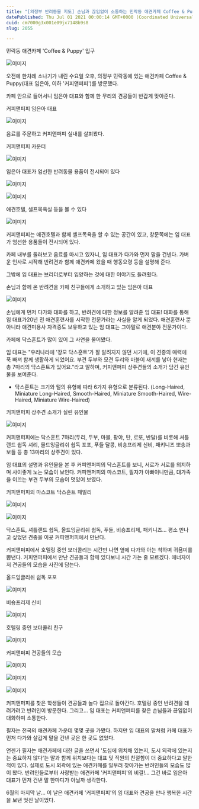 ```yaml
---
title: "[의정부 반려동물 지도] 손님과 끊임없이 소통하는 민락동 애견카페 Coffee & Puppy"
datePublished: Thu Jul 01 2021 00:00:14 GMT+0000 (Coordinated Universal Time)
cuid: cm7000g3x001e09jx7148b9s8
slug: 2055

---
```



민락동 애견카페 'Coffee & Puppy' 입구

![이미지](https://cdn.hashnode.com/res/hashnode/image/upload/v1739249074344/ea389954-d6aa-4d2a-b9c1-be79788ad8fd.jpeg)

오전에 한차례 소나기가 내린 수요일 오후, 의정부 민락동에 있는 애견카페 Coffee & Puppy(대표 임은아, 이하 '커피앤퍼피')를 방문했다.

카페 안으로 들어서니 임은아 대표와 함께 한 무리의 견공들이 반갑게 맞아준다.

커피앤퍼피 임은아 대표

![이미지](https://cdn.hashnode.com/res/hashnode/image/upload/v1739249076606/d691f6e7-19be-4e3c-8dc1-3ae1c3134b66.jpeg)

음료를 주문하고 커피앤퍼피 실내를 살펴봤다.

커피앤퍼피 카운터

![이미지](https://cdn.hashnode.com/res/hashnode/image/upload/v1739249078724/36737c8a-8abc-41c9-a18e-da5ac5266f6b.jpeg)

임은아 대표가 엄선한 반려동물 용품이 전시되어 있다

![이미지](https://cdn.hashnode.com/res/hashnode/image/upload/v1739249080858/4b0fa60d-2229-4671-bd78-2aa72bac1e98.jpeg)

![이미지](https://cdn.hashnode.com/res/hashnode/image/upload/v1739249082953/d1544857-3f04-490b-a2f0-d8aa82dcc296.jpeg)

애견호텔, 셀프목욕실 등을 볼 수 있다

![이미지](https://cdn.hashnode.com/res/hashnode/image/upload/v1739249084931/5439a43c-0587-4f0d-8cd4-aaef8f23fc60.jpeg)

커피앤퍼피는 애견호텔과 함께 셀프목욕을 할 수 있는 공간이 있고, 창문쪽에는 임 대표가 엄선한 용품들이 전시되어 있다.

카페 내부를 둘러보고 음료를 마시고 있자니, 임 대표가 다가와 먼저 말을 건넨다. 가벼운 인사로 시작해 반려견과 함께 애견카페 왔을 때 행동요령 등을 설명해 준다.

그밖에 임 대표는 브리더로부터 입양하는 것에 대한 이야기도 들려줬다.

손님과 함께 온 반려견을 카페 친구들에게 소개하고 있는 임은아 대표

![이미지](https://cdn.hashnode.com/res/hashnode/image/upload/v1739249087191/66f1c220-8bd0-4507-80cb-5e33e26985ef.jpeg)

손님에게 먼저 다가와 대화를 하고, 반려견에 대한 정보를 알려준 임 대표! 대화를 통해 임 대표가20년 전 애견훈련사를 시작한 전문가라는 사실을 알게 되었다. 애견훈련사 뿐 아니라 애견미용사 자격증도 보유하고 있는 임 대표는 그야말로 애견분야 전문가이다.

카페에 닥스훈트가 많이 있어 그 사연을 물어봤다.

임 대표는 "우리나라에 '장모 닥스훈트'가 잘 알려지지 않던 시기에, 이 견종의 매력에 푹 빠져 함께 생활하게 되었어요. 부견 두부와 모견 두리와 마블이 새끼를 낳아 현재는 총 7마리의 닥스훈트가 있어요."라고 말하며, 커피앤퍼피 상주견들의 소개가 담긴 유인물을 보여준다.

* 닥스훈트는 크기와 털의 유형에 따라 6가지 유형으로 분류된다. (Long-Haired, Miniature Long-Haired, Smooth-Haired, Miniature Smooth-Haired, Wire-Haired, Miniature Wire-Haired)

커피앤퍼피 상주견 소개가 실린 유인물

![이미지](https://cdn.hashnode.com/res/hashnode/image/upload/v1739249089498/7054e2fc-8354-424e-987d-90c6177e3ae4.jpeg)

커피앤퍼피에는 닥스훈트 7마리(두리, 두부, 마블, 팡야, 탄, 로또, 반달)를 비롯해 셔틀랜드 쉽독 셔리, 올드잉글리쉬 쉽독 포포, 푸들 달콩, 비숑프리제 신비, 패키니즈 뽀송과 보들 등 총 13마리의 상주견이 있다.

임 대표의 설명과 유인물을 본 후 커피앤퍼피의 닥스훈트를 보니, 서로가 서로를 의지하며 사이좋게 노는 모습이 보인다. 커피앤퍼피의 마스코트, 필자가 아빠이니만큼, 대가족을 이끄는 부견 두부의 모습이 멋있어 보였다.

커피앤퍼피의 마스코트 닥스훈트 패밀리

![이미지](https://cdn.hashnode.com/res/hashnode/image/upload/v1739249091879/5bb61389-8828-413b-8b68-232d23d1279f.jpeg)

![이미지](https://cdn.hashnode.com/res/hashnode/image/upload/v1739249094311/f098b449-af58-45ec-8741-c708c7078891.jpeg)

닥스훈트, 셔틀랜드 쉽독, 올드잉글리쉬 쉽독, 푸들, 비숑프리제, 패키니즈... 평소 만나고 싶었던 견종을 이곳 커피앤퍼피에서 만난다.

커피앤퍼피에서 호텔링 중인 보더콜리는 시간만 나면 옆에 다가와 아는 척하며 귀욤미를 뽐낸다. 커피앤퍼피에서 만난 견공들과 함께 있다보니 시간 가는 줄 모르겠다. 에너자이저 견공들의 모습을 사진에 담는다.

올드잉글리쉬 쉽독 포포

![이미지](https://cdn.hashnode.com/res/hashnode/image/upload/v1739249096614/dc88a542-c86c-4d48-8644-2487129e1a27.jpeg)

비숑프리제 신비

![이미지](https://cdn.hashnode.com/res/hashnode/image/upload/v1739249098141/98859da6-8159-4ed7-8ed3-7dec9016a77d.jpeg)

호텔링 중인 보더콜리 친구

![이미지](https://cdn.hashnode.com/res/hashnode/image/upload/v1739249099769/f157e6fc-f08d-4968-b99e-8dd7c427d602.jpeg)

커피앤퍼피 견공들의 모습

![이미지](https://cdn.hashnode.com/res/hashnode/image/upload/v1739249102115/14074262-a27c-4943-bda1-ebb23452b95d.jpeg)

![이미지](https://cdn.hashnode.com/res/hashnode/image/upload/v1739249104330/bf5dbc24-3ea8-488a-8b1c-0e3c25edc79e.jpeg)

![이미지](https://cdn.hashnode.com/res/hashnode/image/upload/v1739249106040/5268e0be-b534-4c5c-8be0-e117c64f4fa0.jpeg)

커피앤퍼피를 찾은 학생들이 견공들과 놀다 집으로 돌아간다. 호텔링 중인 반려견을 데려가려고 반려인이 방문한다. 그리고... 임 대표는 커피앤퍼피를 찾은 손님들과 끊임없이 대화하며 소통한다.

필자는 전국의 애견카페 가운데 몇몇 곳을 가봤다. 하지만 임 대표의 말처럼 카페 대표가 먼저 다가와 살갑게 말을 건낸 곳은 한 곳도 없었다.

언젠가 필자는 애견카페에 대한 글을 쓰면서 '도심에 위치해 있는지, 도시 외곽에 있는지는 중요하지 않다'는 말과 함께 위치보다는 대표 및 직원의 친절함이 더 중요하다고 말한 적이 있다. 실제로 도시 외곽에 있는 애견카페를 일부러 찾아가는 반려인들의 모습도 많이 봤다. 반려인들로부터 사랑받는 애견카페 '커피앤퍼피'의 비결!... 그건 바로 임은아 대표가 먼저 건낸 말 한마디가 아닐까 생각한다.

6월의 마지막 날... 이 날은 애견카페 '커피앤퍼피'의 임 대표와 견공을 만나 행복한 시간을 보낸 멋진 날이었다.